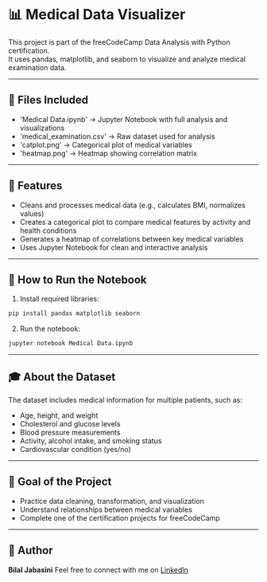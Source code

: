 # 📊 Medical Data Visualizer  

This project is part of the freeCodeCamp Data Analysis with Python certification.  
It uses pandas, matplotlib, and seaborn to visualize and analyze medical examination data.

---

## 📁 Files Included
- 'Medical Data.ipynb' → Jupyter Notebook with full analysis and visualizations  
- 'medical_examination.csv' → Raw dataset used for analysis  
- 'catplot.png' → Categorical plot of medical variables  
- 'heatmap.png' → Heatmap showing correlation matrix

---

## 📌 Features

- Cleans and processes medical data (e.g., calculates BMI, normalizes values)  
- Creates a categorical plot to compare medical features by activity and health conditions  
- Generates a heatmap of correlations between key medical variables  
- Uses Jupyter Notebook for clean and interactive analysis

---

## 🧪 How to Run the Notebook  

1. Install required libraries:
```bash
pip install pandas matplotlib seaborn
```

2. Run the notebook:

```bash
jupyter notebook Medical Data.ipynb
```

---

## 🎓 About the Dataset

The dataset includes medical information for multiple patients, such as:

* Age, height, and weight  
* Cholesterol and glucose levels  
* Blood pressure measurements  
* Activity, alcohol intake, and smoking status  
* Cardiovascular condition (yes/no)

---

## 🎯 Goal of the Project

* Practice data cleaning, transformation, and visualization  
* Understand relationships between medical variables  
* Complete one of the certification projects for freeCodeCamp  

---

## 🙋 Author  

**Bilal Jabasini**
Feel free to connect with me on [LinkedIn](https://www.linkedin.com/in/bilaljabasini)
